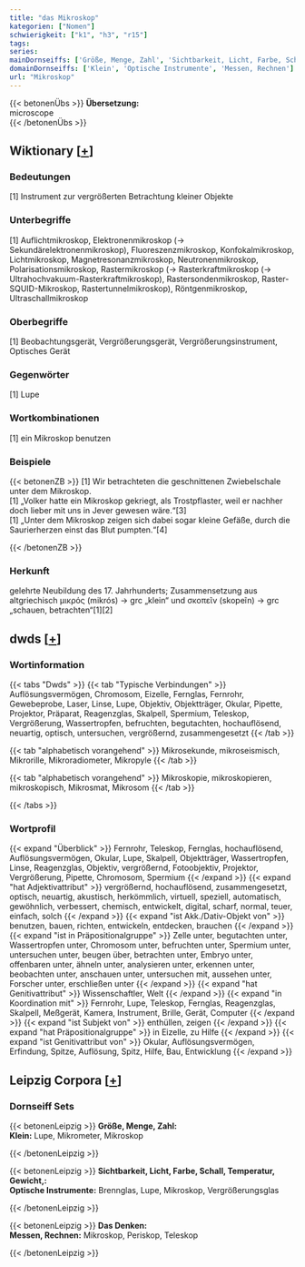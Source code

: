 ```yaml
---
title: "das Mikroskop"
kategorien: ["Nomen"]
schwierigkeit: ["k1", "h3", "r15"]
tags:
series:
mainDornseiffs: ['Größe, Menge, Zahl', 'Sichtbarkeit, Licht, Farbe, Schall, Temperatur, Gewicht,', 'Das Denken']
domainDornseiffs: ['Klein', 'Optische Instrumente', 'Messen, Rechnen']
url: "Mikroskop"
---
```


{{< betonenÜbs >}}
**Übersetzung:**  
microscope  
{{< /betonenÜbs >}}

## Wiktionary [[+](https://de.wiktionary.org/wiki/Mikroskop)]

### Bedeutungen
[1] Instrument zur vergrößerten Betrachtung kleiner Objekte  

### Unterbegriffe
[1] Auflichtmikroskop, Elektronenmikroskop (→ Sekundärelektronenmikroskop), Fluoreszenzmikroskop, Konfokalmikroskop, Lichtmikroskop, Magnetresonanzmikroskop, Neutronenmikroskop, Polarisationsmikroskop, Rastermikroskop (→ Rasterkraftmikroskop (→  Ultrahochvakuum-Rasterkraftmikroskop), Rastersondenmikroskop, Raster-SQUID-Mikroskop, Rastertunnelmikroskop), Röntgenmikroskop, Ultraschallmikroskop  

### Oberbegriffe
[1] Beobachtungsgerät, Vergrößerungsgerät, Vergrößerungsinstrument, Optisches Gerät  

### Gegenwörter
[1] Lupe  

### Wortkombinationen
[1] ein Mikroskop benutzen  

### Beispiele
{{< betonenZB >}}
[1] Wir betrachteten die geschnittenen Zwiebelschale unter dem Mikroskop.  
[1] „Volker hatte ein Mikroskop gekriegt, als Trostpflaster, weil er nachher doch lieber mit uns in Jever gewesen wäre.“[3]  
[1] „Unter dem Mikroskop zeigen sich dabei sogar kleine Gefäße, durch die Saurierherzen einst das Blut pumpten.“[4]  

{{< /betonenZB >}}
### Herkunft
gelehrte Neubildung des 17. Jahrhunderts; Zusammensetzung aus altgriechisch μικρός (mikrós) → grc „klein“ und σκοπεῖν (skopeĩn) → grc „schauen, betrachten“[1][2]  



## dwds [[+](https://www.dwds.de/wb/Mikroskop)]

### Wortinformation
{{< tabs "Dwds" >}}
{{< tab "Typische Verbindungen" >}}
Auflösungsvermögen, Chromosom, Eizelle, Fernglas, Fernrohr, Gewebeprobe, Laser, Linse, Lupe, Objektiv, Objektträger, Okular, Pipette, Projektor, Präparat, Reagenzglas, Skalpell, Spermium, Teleskop, Vergrößerung, Wassertropfen, befruchten, begutachten, hochauflösend, neuartig, optisch, untersuchen, vergrößernd, zusammengesetzt
{{< /tab >}}

{{< tab "alphabetisch vorangehend" >}}
Mikrosekunde, mikroseismisch, Mikrorille, Mikroradiometer, Mikropyle
{{< /tab >}}

{{< tab "alphabetisch vorangehend" >}}
Mikroskopie, mikroskopieren, mikroskopisch, Mikrosmat, Mikrosom
{{< /tab >}}

{{< /tabs >}}

### Wortprofil
{{< expand "Überblick" >}} Fernrohr, Teleskop, Fernglas, hochauflösend, Auflösungsvermögen, Okular, Lupe, Skalpell, Objektträger, Wassertropfen, Linse, Reagenzglas, Objektiv, vergrößernd, Fotoobjektiv, Projektor, Vergrößerung, Pipette, Chromosom, Spermium {{< /expand >}}
{{< expand "hat Adjektivattribut" >}} vergrößernd, hochauflösend, zusammengesetzt, optisch, neuartig, akustisch, herkömmlich, virtuell, speziell, automatisch, gewöhnlich, verbessert, chemisch, entwickelt, digital, scharf, normal, teuer, einfach, solch {{< /expand >}}
{{< expand "ist Akk./Dativ-Objekt von" >}} benutzen, bauen, richten, entwickeln, entdecken, brauchen {{< /expand >}}
{{< expand "ist in Präpositionalgruppe" >}} Zelle unter, begutachten unter, Wassertropfen unter, Chromosom unter, befruchten unter, Spermium unter, untersuchen unter, beugen über, betrachten unter, Embryo unter, offenbaren unter, ähneln unter, analysieren unter, erkennen unter, beobachten unter, anschauen unter, untersuchen mit, aussehen unter, Forscher unter, erschließen unter {{< /expand >}}
{{< expand "hat Genitivattribut" >}} Wissenschaftler, Welt {{< /expand >}}
{{< expand "in Koordination mit" >}} Fernrohr, Lupe, Teleskop, Fernglas, Reagenzglas, Skalpell, Meßgerät, Kamera, Instrument, Brille, Gerät, Computer {{< /expand >}}
{{< expand "ist Subjekt von" >}} enthüllen, zeigen {{< /expand >}}
{{< expand "hat Präpositionalgruppe" >}} in Eizelle, zu Hilfe {{< /expand >}}
{{< expand "ist Genitivattribut von" >}} Okular, Auflösungsvermögen, Erfindung, Spitze, Auflösung, Spitz, Hilfe, Bau, Entwicklung {{< /expand >}}

## Leipzig Corpora [[+](https://corpora.uni-leipzig.de/en/res?word=Mikroskop&corpusId=deu_newscrawl-public_2018)]

### Dornseiff Sets
{{< betonenLeipzig >}}
**Größe, Menge, Zahl:**  
**Klein:** Lupe, Mikrometer, Mikroskop  

{{< /betonenLeipzig >}}


{{< betonenLeipzig >}}
**Sichtbarkeit, Licht, Farbe, Schall, Temperatur, Gewicht,:**  
**Optische Instrumente:** Brennglas, Lupe, Mikroskop, Vergrößerungsglas  

{{< /betonenLeipzig >}}


{{< betonenLeipzig >}}
**Das Denken:**  
**Messen, Rechnen:** Mikroskop, Periskop, Teleskop  

{{< /betonenLeipzig >}}
